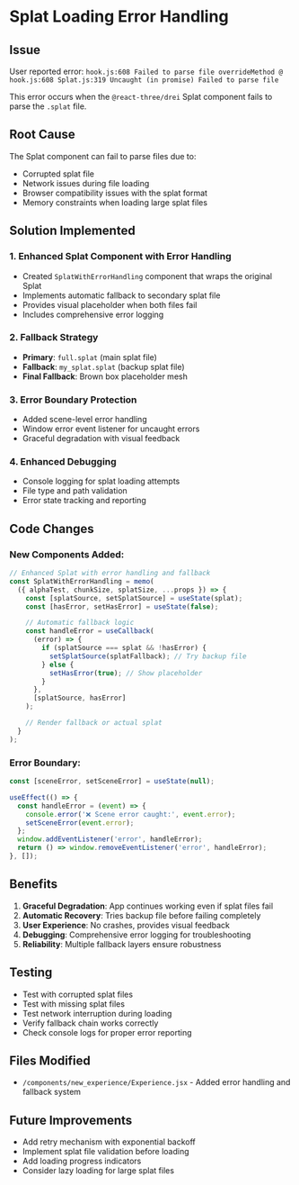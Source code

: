 # Splat Loading Error Handling

## Issue

User reported error: `hook.js:608 Failed to parse file overrideMethod @ hook.js:608 Splat.js:319 Uncaught (in promise) Failed to parse file`

This error occurs when the `@react-three/drei` Splat component fails to parse the `.splat` file.

## Root Cause

The Splat component can fail to parse files due to:

- Corrupted splat file
- Network issues during file loading
- Browser compatibility issues with the splat format
- Memory constraints when loading large splat files

## Solution Implemented

### 1. **Enhanced Splat Component with Error Handling**

- Created `SplatWithErrorHandling` component that wraps the original Splat
- Implements automatic fallback to secondary splat file
- Provides visual placeholder when both files fail
- Includes comprehensive error logging

### 2. **Fallback Strategy**

- **Primary**: `full.splat` (main splat file)
- **Fallback**: `my_splat.splat` (backup splat file)
- **Final Fallback**: Brown box placeholder mesh

### 3. **Error Boundary Protection**

- Added scene-level error handling
- Window error event listener for uncaught errors
- Graceful degradation with visual feedback

### 4. **Enhanced Debugging**

- Console logging for splat loading attempts
- File type and path validation
- Error state tracking and reporting

## Code Changes

### New Components Added:

```javascript
// Enhanced Splat with error handling and fallback
const SplatWithErrorHandling = memo(
  ({ alphaTest, chunkSize, splatSize, ...props }) => {
    const [splatSource, setSplatSource] = useState(splat);
    const [hasError, setHasError] = useState(false);

    // Automatic fallback logic
    const handleError = useCallback(
      (error) => {
        if (splatSource === splat && !hasError) {
          setSplatSource(splatFallback); // Try backup file
        } else {
          setHasError(true); // Show placeholder
        }
      },
      [splatSource, hasError]
    );

    // Render fallback or actual splat
  }
);
```

### Error Boundary:

```javascript
const [sceneError, setSceneError] = useState(null);

useEffect(() => {
  const handleError = (event) => {
    console.error('❌ Scene error caught:', event.error);
    setSceneError(event.error);
  };
  window.addEventListener('error', handleError);
  return () => window.removeEventListener('error', handleError);
}, []);
```

## Benefits

1. **Graceful Degradation**: App continues working even if splat files fail
2. **Automatic Recovery**: Tries backup file before failing completely
3. **User Experience**: No crashes, provides visual feedback
4. **Debugging**: Comprehensive error logging for troubleshooting
5. **Reliability**: Multiple fallback layers ensure robustness

## Testing

- Test with corrupted splat files
- Test with missing splat files
- Test network interruption during loading
- Verify fallback chain works correctly
- Check console logs for proper error reporting

## Files Modified

- `/components/new_experience/Experience.jsx` - Added error handling and fallback system

## Future Improvements

- Add retry mechanism with exponential backoff
- Implement splat file validation before loading
- Add loading progress indicators
- Consider lazy loading for large splat files
